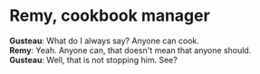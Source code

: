 Remy, cookbook manager
=

**Gusteau**: What do I always say? Anyone can cook.   
**Remy**: Yeah. Anyone can, that doesn't mean that anyone should.  
**Gusteau**: Well, that is not stopping him. See?